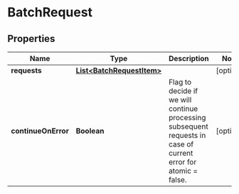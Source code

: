 # BatchRequest

## Properties
Name | Type | Description | Notes
------------ | ------------- | ------------- | -------------
**requests** | [**List&lt;BatchRequestItem&gt;**](BatchRequestItem.md) |  |  [optional]
**continueOnError** | **Boolean** | Flag to decide if we will continue processing subsequent requests in case of current error for atomic &#x3D; false. |  [optional]

